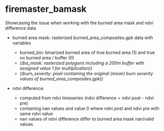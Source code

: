 # firemaster_bamask

Showcasing the issue when working with the burned area mask and ndvi difference data

- burned area mask: rasterized burned_area_composites.gpk data with variables
    - burned_bin: binarized burned area of true burned area (1) and true no burned area / buffer (0)
    - *((ba_mask: rasterized polygons including a 200m buffer with assigned value 1 for multiplication))*
    - *((burn_severity: pixel containing the original (mean) burn severity values of burned_area_composites.gpk))*

- ndvi difference:
    - computed from ndvi timeseries (ndvi difference = ndvi post - ndvi pre)
    - containing nan values and value 0 where ndvi post and ndvi pre with same ndvi value
    - nan values of ndvi difference differ to burned area mask nan/valid values
